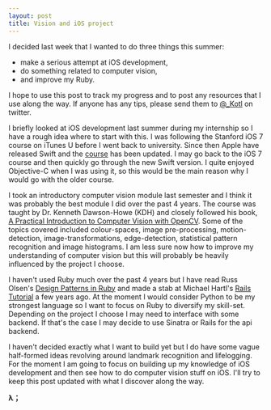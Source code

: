 ```yaml
---
layout: post
title: Vision and iOS project
---
```

I decided last week that I wanted to do three things this summer:

* make a serious attempt at iOS development,
* do something related to computer vision,
* and improve my Ruby.

I hope to use this post to track my progress and to post any resources that I use along the way. If anyone has any tips, please send them to [@_Kotl](https://twitter.com/_Kotl) on twitter.

I briefly looked at iOS development last summer during my internship so I have a rough idea where to start with this.
I was following the Stanford iOS 7 course on iTunes U before I went back to university. Since then Apple have released Swift and the [course](https://itunes.apple.com/us/course/developing-ios-8-apps-swift/id961180099) has been updated. I may go back to the iOS 7 course and then quickly go through the new Swift version. I quite enjoyed Objective-C when I was using it, so this would be the main reason why I would go with the older course.

I took an introductory computer vision module last semester and I think it was probably the best module I did over the past 4 years.
The course was taught by Dr. Kenneth Dawson-Howe (KDH) and closely followed his book, [A Practical Introduction to Computer Vision with OpenCV](http://www.amazon.co.uk/dp/1118848454). Some of the topics covered included colour-spaces, image pre-processing, motion-detection, image-transformations, edge-detection, statistical pattern recognition and image histograms.
I am less sure now how to improve my understanding of computer vision but this will probably be heavily influenced by the project I choose.

I haven't used Ruby much over the past 4 years but I have read Russ Olsen's [Design Patterns in Ruby](http://www.amazon.co.uk/dp/0321490452) and made a stab at Michael Hartl's [Rails Tutorial](https://www.railstutorial.org) a few years ago. At the moment I would consider Python to be my strongest language so I want to focus on Ruby to diversify my skill-set. Depending on the project I choose I may need to interface with some backend. If that's the case I may decide to use Sinatra or Rails for the api backend.

I haven't decided exactly what I want to build yet but I do have some vague half-formed ideas revolving around landmark recognition and lifelogging. For the moment I am going to focus on building up my knowledge of iOS development and then see how to do computer vision stuff on iOS. I'll try to keep this post updated with what I discover along the way.

**λ；**
